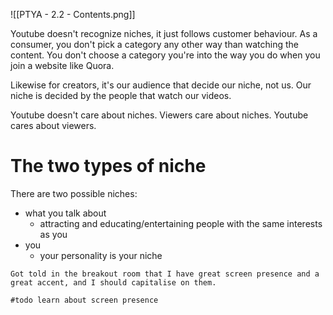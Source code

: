 ![[PTYA - 2.2 - Contents.png]]

Youtube doesn't recognize niches, it just follows customer behaviour. As a consumer, you don't pick a category any other way than watching the content. You don't choose a category you're into the way you do when you join a website like Quora.

Likewise for creators, it's our audience that decide our niche, not us. Our niche is decided by the people that watch our videos.

Youtube doesn't care about niches.
Viewers care about niches.
Youtube cares about viewers.

# The two types of niche
There are two possible niches:
- what you talk about
	- attracting and educating/entertaining people with the same interests as you
- you
	- your personality is your niche

```ad-note
Got told in the breakout room that I have great screen presence and a great accent, and I should capitalise on them.

#todo learn about screen presence
```

